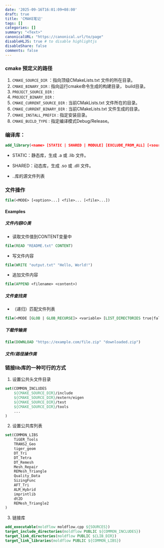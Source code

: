 ```yaml
---
date: '2025-09-16T16:01:09+08:00'
draft: true
title: 'CMAKE笔记'
tags: []
categories: []
summary: "<Text>"
canonicalURL: "https://canonical.url/to/page"
disableHLJS: true # to disable highlightjs
disableShare: false
comments: false
---
```


### cmake 预定义的路径

1. `CMAKE_SOURCE_DIR` ：指向顶级CMakeLists.txt 文件的所在目录。
2. `CMAKE_BINARY_DIR` : 指向运行cmake命令生成的构建目录， build目录。
3. `PROJECT_SOURCE_DIR` :
4. `PROJECT_BINARY_DIR` :
5. `CMAKE_CURRENT_SOURCE_DIR` : 当前CMakLists.txt 文件所在的目录。
6. `CMAKE_CURRENT_BINARY_DIR` : 当前CMakeLists.txt 文件生成的目录。
7. `CMAKE_INSTALL_PREFIX` : 指定安装目录。
8. `CMAKE_BUILD_TYPE` : 指定编译模式Debug/Release。


### 编译库：

```cmake
add_library(<name> [STATIC | SHARED | MODULE] [EXCLUDE_FROM_ALL] [<source>...])
```

- STATIC：静态库，生成 .a 或 .lib 文件。
- SHARED：动态库，生成 .so 或 .dll 文件。

- <source>..库的源文件列表

### 文件操作

```cmake
file(<MODE> [<option>...] <file>... [<file>...])
```

#### Examples

##### 文件内容IO类 

- 读取文件值到CONTENT变量中
```cmake
file(READ "README.txt" CONTENT)
```

- 写文件内容
```cmake
file(WRITE "output.txt" "Hello, World!")
```

- 追加文件内容
```cmake
file(APPEND <filename> <content>)
```

##### 文件查找类

- （递归）匹配文件列表
```cmake
file(<MODE [GLOB | GLOB_RECURSE]> <variable> [LIST_DIRECTORIES true|false] [RELATIVE path] filePattern1 [filePattern2 [...]])
```

##### 下载传输类

```cmake
file(DOWNLOAD "https://example.com/file.zip" "downloaded.zip")
```

##### 文件/路径操作类


### 链接lib库的一种可行的方式

1. 设置公共头文件目录
```cmake
set(COMMON_INCLUDES
    ${CMAKE_SOURCE_DIR}/include
    ${CMAKE_SOURCE_DIR}/extern/eigen
    ${CMAKE_SOURCE_DIR}/test
    ${CMAKE_SOURCE_DIR}/tools
    ...
)
```
2. 设置公共库列表
```cmake
set(COMMON_LIBS
    TiGER_Tools
    TRANS2_Geo
    tiger_geom
    DT_Tri
    DT_Tetra
    DT_Remesh
    Mesh_Repair
    REMesh_Triangle
    Quality_Data
    SizingFunc
    AFT_Tri
    ALM_Hybrid
    imprintlib
    dt2D
    REMesh_Triangle2
)
```
3. 链接库
```cmake
add_executable(moldflow moldflow.cpp ${SOURCES})
target_include_directories(moldflow PUBLIC ${COMMON_INCLUDES})
target_link_directories(moldflow PUBLIC ${LIB_DIR})
target_link_libraries(moldflow PUBLIC ${COMMON_LIBS})
```